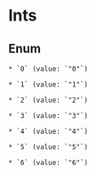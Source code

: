 
# Ints

## Enum


    * `0` (value: `"0"`)

    * `1` (value: `"1"`)

    * `2` (value: `"2"`)

    * `3` (value: `"3"`)

    * `4` (value: `"4"`)

    * `5` (value: `"5"`)

    * `6` (value: `"6"`)




